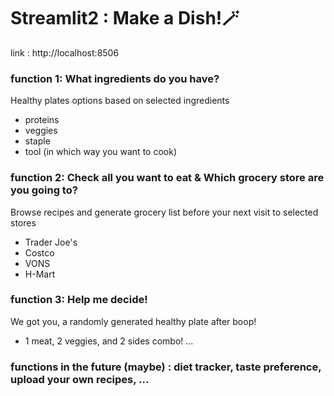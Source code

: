 # Streamlit2 : Make a Dish!🪄
link : http://localhost:8506

### function 1: What ingredients do you have?
Healthy plates options based on selected ingredients

* proteins
* veggies
* staple
* tool (in which way you want to cook)


### function 2: Check all you want to eat & Which grocery store are you going to?
Browse recipes and generate grocery list before your next visit to selected stores

* Trader Joe's
* Costco
* VONS
* H-Mart

### function 3: Help me decide!
We got you, a randomly generated healthy plate after boop!
* 1 meat, 2 veggies, and 2 sides combo!
...
### functions in the future (maybe) : diet tracker, taste preference, upload your own recipes, ...
